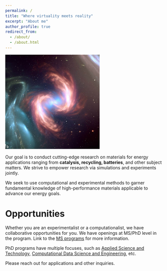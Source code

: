 ```yaml
---
permalink: /
title: "Where virtuality meets reality"
excerpt: "About me"
author_profile: true
redirect_from: 
  - /about/
  - /about.html
---
```


<img src="./images/OIG.jpeg" width="300" height="300" />

Our goal is to conduct cutting-edge research on materials for energy applications ranging from __catalysis, recycling, batteries__, and other subject matters. We strive to empower research via simulations and experiments jointly.

We seek to use computational and experimental methods to garner fundamental knowledge of high-performance materials applicable to advance our energy goals.

Opportunities
======
Whether you are an experimentalist or a computationalist, we have collaborative opportunities for you.
We have openings at MS/PhD level in the program.
Link to the [MS programs](https://www.ncat.edu/coe/departments/cbbe/graduate-program/ms-chemical-engineering.php) for more information.

PhD programs have multiple focuses, such as [Applied Science and Technology](https://www.ncat.edu/cost/departments/applied-engineering-technology/phd-applied-science-and-technology.php), [Computational Data Science and Engineering](https://www.ncat.edu/coe/departments/cdse/phd-program/index.php), etc.


Please reach out for applications and other inquiries.